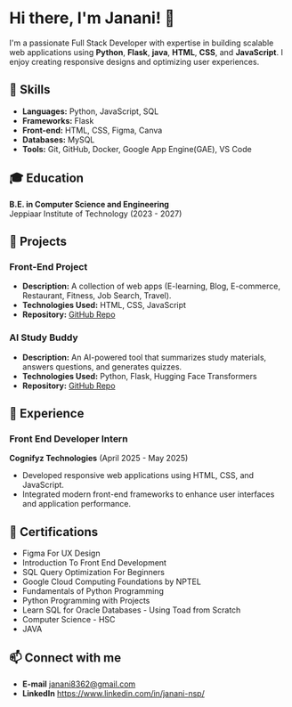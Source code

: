 # Hi there, I'm Janani! 👋

I'm a passionate Full Stack Developer with expertise in building scalable web applications using **Python**, **Flask**, **java**, **HTML**, **CSS**, and **JavaScript**. I enjoy creating responsive designs and optimizing user experiences.

## 🚀 Skills
- **Languages:** Python, JavaScript, SQL
- **Frameworks:**  Flask
- **Front-end:** HTML, CSS, Figma, Canva
- **Databases:** MySQL
- **Tools:** Git, GitHub, Docker, Google App Engine(GAE), VS Code

## 🎓 Education
**B.E. in Computer Science and Engineering**  
Jeppiaar Institute of Technology (2023 - 2027)

## 🌟 Projects
### Front-End Project
- **Description:** A collection of web apps (E-learning, Blog, E-commerce, Restaurant, Fitness, Job Search, Travel).
- **Technologies Used:** HTML, CSS, JavaScript
- **Repository:** [GitHub Repo](https://github.com/janani150/front_end_project)
### AI Study Buddy
- **Description:** An AI-powered tool that summarizes study materials, answers questions, and generates quizzes.
- **Technologies Used:** Python, Flask, Hugging Face Transformers
- **Repository:** [GitHub Repo](https://github.com/janani150/AI-study-buddy)


## 💼 Experience
### Front End Developer Intern
**Cognifyz Technologies** (April 2025 - May 2025)  
- Developed responsive web applications using HTML, CSS, and JavaScript.
- Integrated modern front-end frameworks to enhance user interfaces and application performance.

## 📜 Certifications
- Figma For UX Design
- Introduction To Front End Development
- SQL Query Optimization For Beginners
- Google Cloud Computing Foundations by NPTEL
- Fundamentals of Python Programming
- Python Programming with Projects
- Learn SQL for Oracle Databases - Using Toad from Scratch
- Computer Science - HSC
- JAVA

## 📫 Connect with me
- **E-mail**  janani8362@gmail.com
- **LinkedIn** https://www.linkedin.com/in/janani-nsp/

